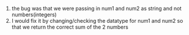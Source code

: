 1. the bug was that we were passing in num1 and num2 as string and not numbers(integers)
2. I would fix it by changing/checking the datatype for num1 and num2 so that we return the correct sum of the 2 numbers